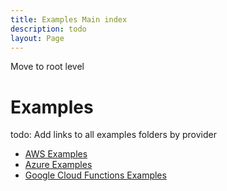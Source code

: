 ```yaml
---
title: Examples Main index
description: todo
layout: Page
---
```


Move to root level

# Examples

todo: Add links to all examples folders by provider

- [AWS Examples](docs/providers/aws/examples)
- [Azure Examples](docs/providers/azure/examples)
- [Google Cloud Functions Examples](docs/providers/google/examples)
